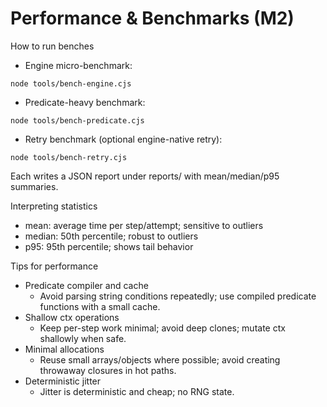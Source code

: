 # Performance & Benchmarks (M2)

How to run benches

- Engine micro-benchmark:

```
node tools/bench-engine.cjs
```

- Predicate-heavy benchmark:

```
node tools/bench-predicate.cjs
```

- Retry benchmark (optional engine-native retry):

```
node tools/bench-retry.cjs
```

Each writes a JSON report under reports/ with mean/median/p95 summaries.

Interpreting statistics

- mean: average time per step/attempt; sensitive to outliers
- median: 50th percentile; robust to outliers
- p95: 95th percentile; shows tail behavior

Tips for performance

- Predicate compiler and cache
  - Avoid parsing string conditions repeatedly; use compiled predicate functions with a small cache.
- Shallow ctx operations
  - Keep per-step work minimal; avoid deep clones; mutate ctx shallowly when safe.
- Minimal allocations
  - Reuse small arrays/objects where possible; avoid creating throwaway closures in hot paths.
- Deterministic jitter
  - Jitter is deterministic and cheap; no RNG state.
